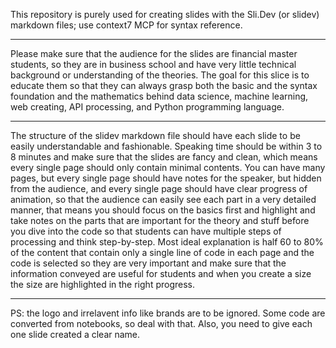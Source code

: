 
This repository is purely used for creating slides with the Sli.Dev (or slidev) markdown files; use context7 MCP for syntax reference.

---

Please make sure that the audience for the slides are financial master students, so they are in business school and have very little technical background or understanding of the theories. The goal for this slice is to educate them so that they can always grasp both the basic and the syntax foundation and the mathematics behind data science, machine learning, web creating, API processing, and Python programming language.

---

The structure of the slidev markdown file should have each slide to be easily understandable and fashionable. Speaking time should be within 3 to 8 minutes and make sure that the slides are fancy and clean, which means every single page should only contain minimal contents. You can have many pages, but every single page should have notes for the speaker, but hidden from the audience, and every single page should have clear progress of animation, so that the audience can easily see each part in a very detailed manner, that means you should focus on the basics first and highlight and take notes on the parts that are important for the theory and stuff before you dive into the code so that students can have multiple steps of processing and think step-by-step. Most ideal explanation is half 60 to 80% of the content that contain only a single line of code in each page and the code is selected so they are very important and make sure that the information conveyed are useful for students and when you create a size the size are highlighted in the right progress.

---

PS: the logo and irrelavent info like brands are to be ignored. Some code are converted from notebooks, so deal with that. Also, you need to give each one slide created a clear name.